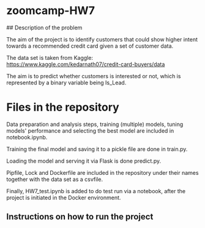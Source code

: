 # zoomcamp-HW7
## Description of the problem

The aim of the project is to identify customers that could show higher intent towards a recommended credit card given a set of customer data.

The data set is taken from Kaggle: https://www.kaggle.com/kedarnath07/credit-card-buyers/data

The aim is to predict whether customers is interested or not, which is represented by a binary variable being Is_Lead.

# Files in the repository

Data preparation and analysis steps, training (multiple) models, tuning models' performance and selecting the best model are included in notebook.ipynb.

Training the final model and saving it to a pickle file are done in train.py.

Loading the model and serving it via Flask is done predict.py.

Pipfile, Lock and Dockerfile are included in the repository under their names together with the data set as a csvfile.

Finally, HW7_test.ipynb is added to do test run via a notebook, after the project is initiated in the Docker environment. 

## Instructions on how to run the project


